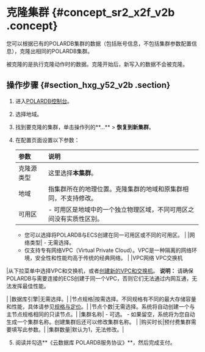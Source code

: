# 克隆集群 {#concept_sr2_x2f_v2b .concept}

您可以根据已有的POLARDB集群的数据（包括账号信息，不包括集群参数配置信息），克隆出相同的POLARDB集群。

被克隆的是执行克隆动作时的数据。克隆开始后，新写入的数据不会被克隆。

## 操作步骤 {#section_hxg_y52_v2b .section}

1.  进入[POLARDB控制台](https://polardb.console.aliyun.com/)。
2.  选择地域。
3.  找到要克隆的集群，单击操作列的**…** \> **恢复到新集群**。
4.  在配置页面设置以下参数：

    |参数|说明|
    |:-|:-|
    |克隆源类型|这里选择**本集群**。|
    |地域|指集群所在的地理位置。克隆集群的地域和原集群相同，不支持修改。|
    |可用区|     -   可用区是地域中的一个独立物理区域，不同可用区之间没有实质性区别。
    -   您可以选择将POLARDB与ECS创建在同一可用区或不同的可用区。
 |
    |网络类型|     -   无需选择。
    -   仅支持专有网络VPC（Virtual Private Cloud）。VPC是一种隔离的网络环境，安全性和性能均高于传统的经典网络。
 |
    |VPC网络 VPC交换机

 |从下拉菜单中选择VPC和交换机，或者[创建新的VPC和交换机](https://vpc.console.aliyun.com)。 **说明：** 请确保POLARDB与需要连接的ECS创建于同一个VPC，否则它们无法通过内网互通，无法发挥最佳性能。

 |
    |数据库引擎|无需选择。|
    |节点规格|按需选择。不同规格有不同的最大存储容量和性能，具体请参见[规格与定价](../../../../cn.zh-CN/产品定价/规格与定价.md#)。|
    |节点个数|无需选择。系统将自动创建一个与主节点规格相同的只读节点。|
    |集群名称|     -   可选。
    -   如果留空，系统将为您自动生成一个集群名称。创建集群后还可以修改集群名称。
 |
    |购买时长|预付费集群需要填写此参数。|
    |集群数量|默认为1，无法修改。|

5.  阅读并勾选**《云数据库 POLARDB服务协议》**，然后完成支付。

